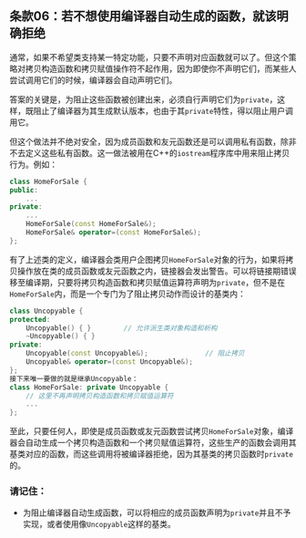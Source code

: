 ## 条款06：若不想使用编译器自动生成的函数，就该明确拒绝
通常，如果不希望类支持某一特定功能，只要不声明对应函数就可以了。但这个策略对拷贝构造函数和拷贝赋值操作符不起作用，因为即使你不声明它们，而某些人尝试调用它们的时候，编译器会自动声明它们。

答案的关键是，为阻止这些函数被创建出来，必须自行声明它们为`private`，这样，既阻止了编译器为其生成默认版本，也由于其`private`特性，得以阻止用户调用它。

但这个做法并不绝对安全，因为成员函数和友元函数还是可以调用私有函数，除非不去定义这些私有函数。这一做法被用在C++的`iostream`程序库中用来阻止拷贝行为。例如：
```c++
class HomeForSale {
public:
    ...
private:
    ...
    HomeForSale(const HomeForSale&);
    HomeForSale& operator=(const HomeForSale&);
};
```
有了上述类的定义，编译器会类用户企图拷贝`HomeForSale`对象的行为，如果将拷贝操作放在类的成员函数或友元函数之内，链接器会发出警告。可以将链接期错误移至编译期，只要将拷贝构造函数和拷贝赋值运算符声明为`private`，但不是在`HomeForSale`内，而是一个专门为了阻止拷贝动作而设计的基类内：
```c++
class Uncopyable {
protected:
    Uncopyable() { }        // 允许派生类对象构造和析构
    ~Uncopyable() { }
private:
    Uncopyable(const Uncopyable&);              // 阻止拷贝
    Uncopyable& operator=(const Uncopyable&);
};
接下来唯一要做的就是继承Uncopyable：
class HomeForSale: private Uncopyable {
    // 这里不再声明拷贝构造函数和拷贝赋值运算符
    ...
};
```
至此，只要任何人，即使是成员函数或友元函数尝试拷贝`HomeForSale`对象，编译器会自动生成一个拷贝构造函数和一个拷贝赋值运算符，这些生产的函数会调用其基类对应的函数，而这些调用将被编译器拒绝，因为其基类的拷贝函数时`private`的。
### 请记住：
* 为阻止编译器自动生成函数，可以将相应的成员函数声明为`private`并且不予实现，或者使用像`Uncopyable`这样的基类。